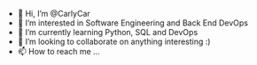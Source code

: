 - 👋 Hi, I’m @CarlyCar
- 👀 I’m interested in Software Engineering and Back End DevOps
- 🌱 I’m currently learning Python, SQL and DevOps
- 💞️ I’m looking to collaborate on anything interesting :) 
- 📫 How to reach me ...

<!---
CarlyCar/CarlyCar is a ✨ special ✨ repository because its `README.md` (this file) appears on your GitHub profile.
You can click the Preview link to take a look at your changes.
--->
